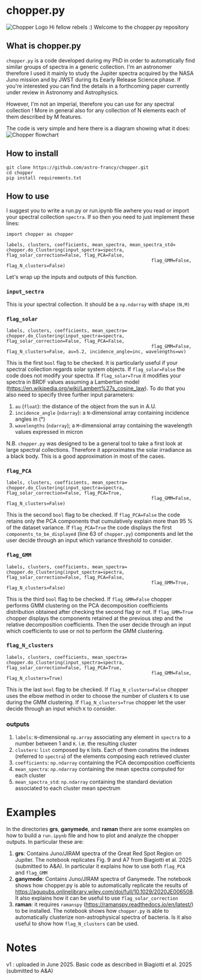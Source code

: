 # chopper.py
![Chopper Logo](images/chopper_logo.png)
Hi fellow rebels :) Welcome to the chopper.py repository

## What is chopper.py
`chopper.py` is a code developed during my PhD in order to automatically find similar groups of spectra in a generic collection. I'm an astronomer therefore I used it mainly to study the Jupiter spectra acquired by the NASA Juno mission and by JWST during its Eearly Release Science phase. If you're interested you can find the details in a forthcoming paper currently under review in Astronomy and Astrophysics.

However, I'm not an imperial, therefore you can use for any spectral collection ! More in general also for any collection of N elements each of them described by M features.

The code is very simple and here there is a diagram showing what it does:
![Chopper flowchart](images/chopper_flowchart.png)

## How to install

```
git clone https://github.com/astro-francy/chopper.git
cd chopper
pip install requirements.txt
```

## How to use
I suggest you to write a run.py or run.ipynb file awhere you read or import your spectral collection `spectra`. If so then you need to just implement these lines:
```
import chopper as chopper

labels, clusters, coefficients, mean_spectra, mean_spectra_std= chopper.do_Clustering(input_spectra=spectra, flag_solar_correction=False, flag_PCA=False,
                                                      flag_GMM=False, flag_N_clusters=False)
```
Let's wrap up the inputs and outputs of this function. 

### `input_sectra`
This is your spectral collection. It should be a `np.ndarray` with shape `(N,M)`

### `flag_solar`
```
labels, clusters, coefficients, mean_spectra= chopper.do_Clustering(input_spectra=spectra, flag_solar_correction=False, flag_PCA=False,
                                                      flag_GMM=False, flag_N_clusters=False, au=5.2, incidence_angle=inc, wavelengths=wv)
```
This is the first `bool` flag to be checked. It is particularly useful if your spectral collection regards solar system objects. If `flag_solar=False` the code does not modify your spectra. If `flag_solar=True` it modifies your spectra in BRDF values assuming a Lambertian model (https://en.wikipedia.org/wiki/Lambert%27s_cosine_law). To do that you also need to specify three further input parameters:
1. `au` (`float`): the distance of the object from the sun in A.U.
2. `incidence_angle` (`ndarray`): a `N`-dimensional array containing incidence angles in (°)
3. `wavelengths` (`ndarray`); a `M`-dimensional array containing the wavelength values expressed in micron

N.B. `chopper.py` was designed to be a general tool to take a first look at large spectral collections. Therefore it approximates the solar irradiance as a black body. This is a good approximation in most of the cases.

### `flag_PCA`
```
labels, clusters, coefficients, mean_spectra= chopper.do_Clustering(input_spectra=spectra, flag_solar_correction=False, flag_PCA=True,
                                                      flag_GMM=False, flag_N_clusters=False)
```
This is the second `bool` flag to be checked. If `flag_PCA=False` the code retains only the PCA components that cumulatively explain more than 95 % of the dataset variance. If `flag_PCA=True` the code displays the first `components_to_be_displayed` (line 63 of `chopper.py`) components and let the user decide through an input which variance threshold to consider.

### `flag_GMM`
```
labels, clusters, coefficients, mean_spectra= chopper.do_Clustering(input_spectra=spectra, flag_solar_correction=False, flag_PCA=False,
                                                      flag_GMM=True, flag_N_clusters=False)
```
This is the third `bool` flag to be checked. If `flag_GMM=False` chopper performs GMM clustering on the PCA decomposition coefficients distribution obtained after checking the second flag or not. If `flag_GMM=True` chopper displays the components retained at the previous step and the relative decomposition coefficients. Then the user decide through an input which coefficients to use or not to perform the GMM clustering.

### `flag_N_clusters`
```
labels, clusters, coefficients, mean_spectra= chopper.do_Clustering(input_spectra=spectra, flag_solar_correction=False, flag_PCA=True,
                                                      flag_GMM=False, flag_N_clusters=True)
```
This is the last `bool` flag to be checked. If `flag_N_clusters=False` chopper uses the elbow method in order to choose the number of clusters `K` to use during the GMM clustering. If `flag_N_clusters=True` chopper let the user decide through an input which `K` to consider. 

### outputs
1. `labels`: `N`-dimensional `np.array` associating any element in `spectra` to a number between 1 and `K`. i.e. the resulting cluster
2. `clusters`: `list` composed by `K` lists. Each of them conatins the indexes (referred to `spectra`) of the elements composing each retrieved cluster
3. `coefficients`: `np.ndarray` containing the PCA decomposition coefficients
4. `mean_spectra`: `np.ndarray` containing the mean spectra computed for each cluster
5. `mean_spectra_std`: `np.ndarray` containing the standard deviation associated to each cluster mean spectrum

# Examples
In the directories **grs**, **ganymede**, and **raman** there are some examples on how to build a `run.ipynb` file and how to plot and analyze the chopper outputs. In particular these are:

1. **grs**: Contains Juno/JIRAM spectra of the Great Red Spot Region on Jupiter. The notebook replicates Fig. 9 and A7 from Biagiotti et al. 2025 (submitted to A&A). In particular it explains how to use both `flag_PCA` and `flag_GMM`
2. **ganymede**: Contains Juno/JIRAM spectra of Ganymede. The notebook shows how chopper.py is able to automatically replicate the results of https://agupubs.onlinelibrary.wiley.com/doi/full/10.1029/2020JE006508. It also explains how it can be useful to use `flag_solar_correction`
3. **raman**: it requires `ramanspy` (https://ramanspy.readthedocs.io/en/latest/) to be installed. The notebook shows how `chopper.py` is able to automatically clusterize non-astrophysical spectra of bacteria. Is it also useful to show how `flag_N_clusters` can be used.

# Notes

v1 : uploaded in June 2025. Basic code as described in Biagiotti et al. 2025 (submitted to A&A)
